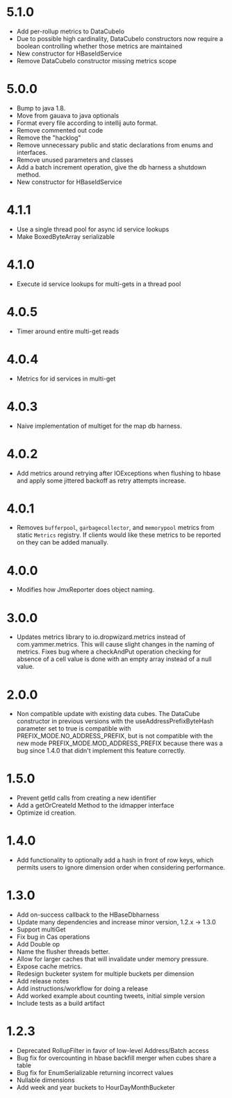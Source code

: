 5.1.0
=====
- Add per-rollup metrics to DataCubeIo
- Due to possible high cardinality, DataCubeIo constructors now require a boolean
  controlling whether those metrics are maintained
- New constructor for HBaseIdService
- Remove DataCubeIo constructor missing metrics scope

5.0.0
=====
- Bump to java 1.8.
- Move from gauava to java optionals
- Format every file according to intellij auto format.
- Remove commented out code
- Remove the "hacklog"
- Remove unnecessary public and static declarations from enums and interfaces.
- Remove unused parameters and classes
- Add a batch increment operation, give the db harness a shutdown method.
- New constructor for HBaseIdService

4.1.1
=====
- Use a single thread pool for async id service lookups
- Make BoxedByteArray serializable

4.1.0
=====
- Execute id service lookups for multi-gets in a thread pool

4.0.5
=====
- Timer around entire multi-get reads

4.0.4
=====
- Metrics for id services in multi-get

4.0.3
=====
- Naive implementation of multiget for the map db harness.

4.0.2
=====
- Add metrics around retrying after IOExceptions when flushing to hbase
  and apply some jittered backoff as retry attempts increase.

4.0.1
=====
- Removes `bufferpool`, `garbagecollector`, and `memorypool` metrics from static `Metrics` registry. 
  If clients would like these metrics to be reported on they can be added manually.

4.0.0
=====
- Modifies how JmxReporter does object naming.

3.0.0
=====
- Updates metrics library to io.dropwizard.metrics instead of com.yammer.metrics. This will
cause slight changes in the naming of metrics. Fixes bug where a checkAndPut
operation checking for absence of a cell value is done with an empty array instead of
a null value.

2.0.0
=====
- Non compatible update with existing data cubes.  The DataCube constructor in
previous versions with the useAddressPrefixByteHash parameter set to true is
compatible with PREFIX_MODE.NO_ADDRESS_PREFIX, but is not compatible with the
new mode PREFIX_MODE.MOD_ADDRESS_PREFIX because there was a bug since 1.4.0
that didn't implement this feature correctly.

1.5.0
=====
- Prevent getId calls from creating a new identifier
- Add a getOrCreateId Method to the idmapper interface
- Optimize id creation.

1.4.0
=====
- Add functionality to optionally add a hash in front of row keys, which permits
users to ignore dimension order when considering performance.

1.3.0
=====
- Add on-success callback to the HBaseDbharness
- Update many dependencies and increase minor version, 1.2.x -> 1.3.0
- Support multiGet
- Fix bug in Cas operations
- Add Double op
- Name the flusher threads better.
- Allow for larger caches that will invalidate under memory pressure.
- Expose cache metrics.
- Redesign bucketer system for multiple buckets per dimension
- Add release notes
- Add instructions/workflow for doing a release
- Add worked example about counting tweets, initial simple version
- Include tests as a build artifact

1.2.3
=====
- Deprecated RollupFilter in favor of low-level Address/Batch access
- Bug fix for overcounting in hbase backfill merger when cubes share a table
- Bug fix for EnumSerializable returning incorrect values
- Nullable dimensions
- Add week and year buckets to HourDayMonthBucketer

